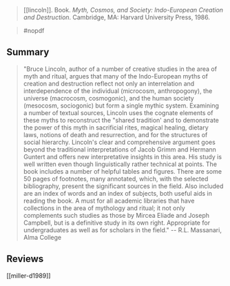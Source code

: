 > [[lincoln]]. 
> Book. 
> *Myth, Cosmos, and Society: Indo-European Creation and Destruction*. 
> Cambridge, MA: Harvard University Press, 1986.

> #nopdf 




## Summary
> "Bruce Lincoln, author of a number of creative studies in the area of myth and ritual, argues that many of the Indo-European myths of creation and destruction reflect not only an interrelation and interdependence of the individual (microcosm, anthropogony), the universe (macrocosm, cosmogonic), and the human society (mesocosm, sociogonic) but form a single mythic system. Examining a number of textual sources, Lincoln uses the cognate elements of these myths to reconstruct the "shared tradition' and to demonstrate the power of this myth in sacrificial rites, magical healing, dietary laws, notions of death and resurrection, and for the structures of social hierarchy. Lincoln's clear and comprehensive argument goes beyond the traditional interpretations of Jacob Grimm and Hermann Guntert and offers new interpretative insights in this area. His study is well written even though linguistically rather technical at points. The book includes a number of helpful tables and figures. There are some 50 pages of footnotes, many annotated, which, with the selected bibliography, present the significant sources in the field. Also included are an index of words and an index of subjects, both useful aids in reading the book. A must for all academic libraries that have collections in the area of mythology and ritual; it not only complements such studies as those by Mircea Eliade and Joseph Campbell, but is a definitive study in its own right. Appropriate for undergraduates as well as for scholars in the field." 
> -- R.L. Massanari, Alma College

## Reviews
[[miller-d1989]]